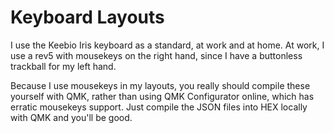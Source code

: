 # Keyboard Layouts

I use the Keebio Iris keyboard as a standard, at work and at home. At work, I use a rev5 with mousekeys on the right hand, since I have a buttonless trackball for my left hand.

Because I use mousekeys in my layouts, you really should compile these yourself with QMK, rather than using QMK Configurator online, which has erratic mousekeys support. Just compile the JSON files into HEX locally with QMK and you'll be good.